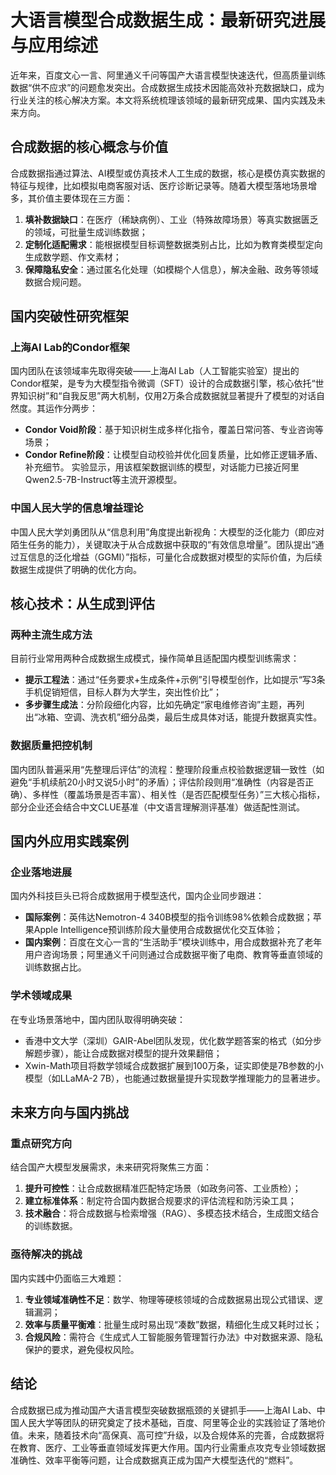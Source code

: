 # 大语言模型合成数据生成：最新研究进展与应用综述
近年来，百度文心一言、阿里通义千问等国产大语言模型快速迭代，但高质量训练数据“供不应求”的问题愈发突出。合成数据生成技术因能高效补充数据缺口，成为行业关注的核心解决方案。本文将系统梳理该领域的最新研究成果、国内实践及未来方向。


## 合成数据的核心概念与价值
合成数据指通过算法、AI模型或仿真技术人工生成的数据，核心是模仿真实数据的特征与规律，比如模拟电商客服对话、医疗诊断记录等。随着大模型落地场景增多，其价值主要体现在三方面：
1. **填补数据缺口**：在医疗（稀缺病例）、工业（特殊故障场景）等真实数据匮乏的领域，可批量生成训练数据；
2. **定制化适配需求**：能根据模型目标调整数据类别占比，比如为教育类模型定向生成数学题、作文素材；
3. **保障隐私安全**：通过匿名化处理（如模糊个人信息），解决金融、政务等领域数据合规问题。


## 国内突破性研究框架
### 上海AI Lab的Condor框架
国内团队在该领域率先取得突破——上海AI Lab（人工智能实验室）提出的Condor框架，是专为大模型指令微调（SFT）设计的合成数据引擎，核心依托“世界知识树”和“自我反思”两大机制，仅用2万条合成数据就显著提升了模型的对话自然度。其运作分两步：
- **Condor Void阶段**：基于知识树生成多样化指令，覆盖日常问答、专业咨询等场景；
- **Condor Refine阶段**：让模型自动校验并优化回复质量，比如修正逻辑矛盾、补充细节。
实验显示，用该框架数据训练的模型，对话能力已接近阿里Qwen2.5-7B-Instruct等主流开源模型。

### 中国人民大学的信息增益理论
中国人民大学刘勇团队从“信息利用”角度提出新视角：大模型的泛化能力（即应对陌生任务的能力），关键取决于从合成数据中获取的“有效信息增量”。团队提出“通过互信息的泛化增益（GGMI）”指标，可量化合成数据对模型的实际价值，为后续数据生成提供了明确的优化方向。


## 核心技术：从生成到评估
### 两种主流生成方法
目前行业常用两种合成数据生成模式，操作简单且适配国内模型训练需求：
- **提示工程法**：通过“任务要求+生成条件+示例”引导模型创作，比如提示“写3条手机促销短信，目标人群为大学生，突出性价比”；
- **多步骤生成法**：分阶段细化内容，比如先确定“家电维修咨询”主题，再列出“冰箱、空调、洗衣机”细分品类，最后生成具体对话，能提升数据真实性。

### 数据质量把控机制
国内团队普遍采用“先整理后评估”的流程：整理阶段重点校验数据逻辑一致性（如避免“手机续航20小时又说5小时”的矛盾）；评估阶段则用“准确性（内容是否正确）、多样性（覆盖场景是否丰富）、相关性（是否匹配模型任务）”三大核心指标，部分企业还会结合中文CLUE基准（中文语言理解测评基准）做适配性测试。


## 国内外应用实践案例
### 企业落地进展
国内外科技巨头已将合成数据用于模型迭代，国内企业同步跟进：
- **国际案例**：英伟达Nemotron-4 340B模型的指令训练98%依赖合成数据；苹果Apple Intelligence预训练阶段大量使用合成数据优化交互体验；
- **国内案例**：百度在文心一言的“生活助手”模块训练中，用合成数据补充了老年用户咨询场景；阿里通义千问则通过合成数据平衡了电商、教育等垂直领域的训练数据占比。

### 学术领域成果
在专业场景落地中，国内团队取得明确突破：
- 香港中文大学（深圳）GAIR-Abel团队发现，优化数学题答案的格式（如分步解题步骤），能让合成数据对模型的提升效果翻倍；
- Xwin-Math项目将数学领域合成数据扩展到100万条，证实即使是7B参数的小模型（如LLaMA-2 7B），也能通过数据量提升实现数学推理能力的显著进步。


## 未来方向与国内挑战
### 重点研究方向
结合国产大模型发展需求，未来研究将聚焦三方面：
1. **提升可控性**：让合成数据精准匹配特定场景（如政务问答、工业质检）；
2. **建立标准体系**：制定符合国内数据合规要求的评估流程和防污染工具；
3. **技术融合**：将合成数据与检索增强（RAG）、多模态技术结合，生成图文结合的训练数据。

### 亟待解决的挑战
国内实践中仍面临三大难题：
1. **专业领域准确性不足**：数学、物理等硬核领域的合成数据易出现公式错误、逻辑漏洞；
2. **效率与质量平衡难**：批量生成时易出现“凑数”数据，精细化生成又耗时过长；
3. **合规风险**：需符合《生成式人工智能服务管理暂行办法》中对数据来源、隐私保护的要求，避免侵权风险。


## 结论
合成数据已成为推动国产大语言模型突破数据瓶颈的关键抓手——上海AI Lab、中国人民大学等团队的研究奠定了技术基础，百度、阿里等企业的实践验证了落地价值。未来，随着技术向“高保真、高可控”升级，以及合规体系的完善，合成数据将在教育、医疗、工业等垂直领域发挥更大作用。国内行业需重点攻克专业领域数据准确性、效率平衡等问题，让合成数据真正成为国产大模型迭代的“燃料”。